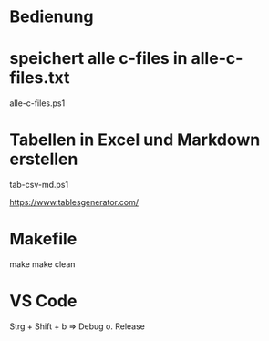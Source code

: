 # Bedienung

# speichert alle c-files in alle-c-files.txt
alle-c-files.ps1

# Tabellen in Excel und Markdown erstellen
tab-csv-md.ps1

https://www.tablesgenerator.com/

# Makefile
make
make clean

# VS Code
Strg + Shift + b => Debug o. Release